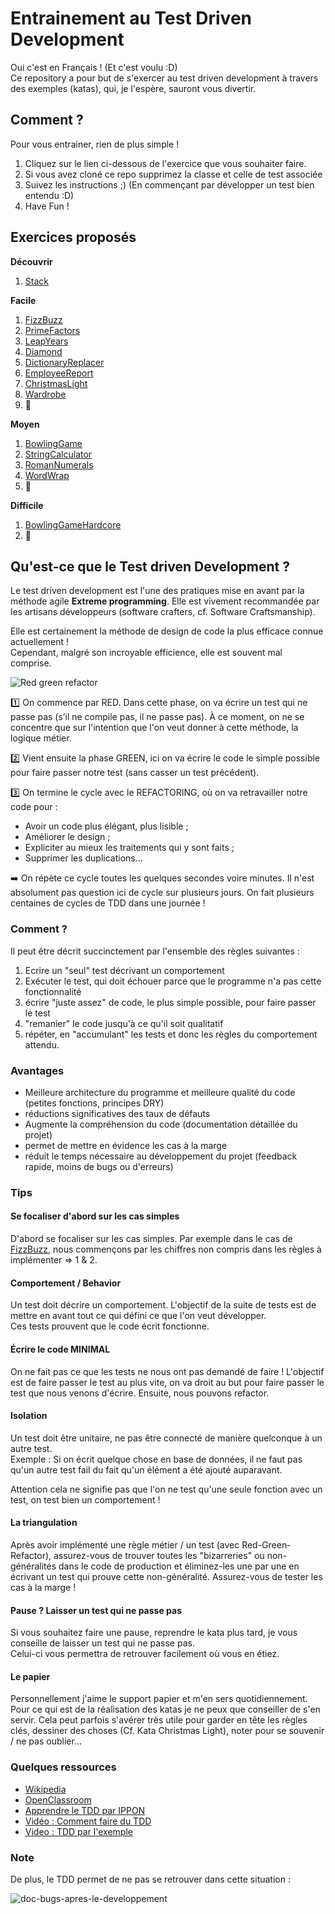 # Entrainement au Test Driven Development

Oui c'est en Français ! (Et c'est voulu :D)  
Ce repository a pour but de s'exercer au test driven development à travers des exemples (katas), qui, je l'espère, sauront vous divertir.   

## Comment ?

Pour vous entrainer, rien de plus simple !  
1. Cliquez sur le lien ci-dessous de l'exercice que vous souhaiter faire.
2. Si vous avez cloné ce repo supprimez la classe et celle de test associée
3. Suivez les instructions ;) (En commençant par développer un test bien entendu :D)
4. Have Fun !

## Exercices proposés

**Découvrir**
1. [Stack](./src/main/java/io/github/gabbloquet/tddtraining/Stack/README.md)

**Facile**
1. [FizzBuzz](./src/main/java/io/github/gabbloquet/tddtraining/FizzBuzz/README.md)
2. [PrimeFactors](./src/main/java/io/github/gabbloquet/tddtraining/PrimeFactors/README.md)
3. [LeapYears](./src/main/java/io/github/gabbloquet/tddtraining/LeapYears/README.md)
3. [Diamond](./src/main/java/io/github/gabbloquet/tddtraining/Diamond/README.md)
4. [DictionaryReplacer](./src/main/java/io/github/gabbloquet/tddtraining/DictionaryReplacer/README.md)
5. [EmployeeReport](./src/main/java/io/github/gabbloquet/tddtraining/EmployeeReport/README.md)
6. [ChristmasLight](./src/main/java/io/github/gabbloquet/tddtraining/ChristmasLight/README.md)
7. [Wardrobe](./src/main/java/io/github/gabbloquet/tddtraining/Wardrobe/README.md)
8. 🚧 

**Moyen**
1. [BowlingGame](./src/main/java/io/github/gabbloquet/tddtraining/BowlingGame/README.md)
2. [StringCalculator](./src/main/java/io/github/gabbloquet/tddtraining/StringCalculator/README.md)
3. [RomanNumerals](./src/main/java/io/github/gabbloquet/tddtraining/RomanNumerals/README.md)
3. [WordWrap](./src/main/java/io/github/gabbloquet/tddtraining/WordWrap/README.md)
4. 🚧 

**Difficile**
1. [BowlingGameHardcore](./src/main/java/io/github/gabbloquet/tddtraining/BowlingGameHardcore/README.md)
2. 🚧 

## Qu'est-ce que le Test driven Development ?

Le test driven development est l'une des pratiques mise en avant par la méthode agile **Extreme programming**.
Elle est vivement recommandée par les artisans développeurs (software crafters, cf. Software Craftsmanship).

Elle est certainement la méthode de design de code la plus efficace connue actuellement !  
Cependant, malgré son incroyable efficience, elle est souvent mal comprise.

![Red green refactor](https://www.thinktocode.com/wp-content/uploads/2018/02/red-green-refactor.png)

1️⃣ On commence par RED. Dans cette phase, on va écrire un test qui ne passe pas (s’il ne compile pas, il ne passe pas). À ce moment, on ne se concentre que sur l'intention que l'on veut donner à cette méthode, la logique métier.

2️⃣ Vient ensuite la phase GREEN, ici on va écrire le code le simple possible pour faire passer notre test (sans casser un test précédent).

3️⃣ On termine le cycle avec le REFACTORING, où on va retravailler notre code pour :

 - Avoir un code plus élégant, plus lisible ;
 - Améliorer le design ;
 - Expliciter au mieux les traitements qui y sont faits ;
 - Supprimer les duplications...

➡️ On répète ce cycle toutes les quelques secondes voire minutes. Il n'est absolument pas question ici de cycle sur plusieurs jours. On fait plusieurs centaines de cycles de TDD dans une journée !

### Comment ?
Il peut être décrit succinctement par l'ensemble des règles suivantes :

1. Ecrire un "seul" test décrivant un comportement
2. Exécuter le test, qui doit échouer parce que le programme n'a pas cette fonctionnalité
3. écrire "juste assez" de code, le plus simple possible, pour faire passer le test
4. "remanier" le code jusqu'à ce qu'il soit qualitatif
4. répéter, en "accumulant" les tests et donc les règles du comportement attendu.

### Avantages
 - Meilleure architecture du programme et meilleure qualité du code (petites fonctions, principes DRY)
 - réductions significatives des taux de défauts
 - Augmente la compréhension du code (documentation détaillée du projet)
 - permet de mettre en évidence les cas à la marge
 - réduit le temps nécessaire au développement du projet (feedback rapide, moins de bugs ou d'erreurs)

### Tips

#### Se focaliser d'abord sur les cas simples

D'abord se focaliser sur les cas simples.
Par exemple dans le cas de [FizzBuzz](./src/main/java/io/github/gabbloquet/tddtraining/FizzBuzz/README.md), nous commençons par les chiffres non compris dans les règles à implémenter => 1 & 2.

#### Comportement / Behavior

Un test doit décrire un comportement. L'objectif de la suite de tests est de mettre en avant tout ce qui défini ce que l'on veut développer.  
Ces tests prouvent que le code écrit fonctionne.

#### Écrire le code MINIMAL

On ne fait pas ce que les tests ne nous ont pas demandé de faire ! L'objectif est de faire passer le test au plus vite, on va droit au but pour faire passer le test que nous venons d'écrire.
Ensuite, nous pouvons refactor.

#### Isolation

Un test doit être unitaire, ne pas être connecté de manière quelconque à un autre test.   
Exemple : Si on écrit quelque chose en base de données, il ne faut pas qu'un autre test fail du fait qu'un élément a été ajouté auparavant.

Attention cela ne signifie pas que l'on ne test qu'une seule fonction avec un test, on test bien un comportement !

#### La triangulation

Après avoir implémenté une règle métier / un test (avec Red-Green-Refactor), assurez-vous de trouver toutes les "bizarreries" ou non-généralités dans le code de production et éliminez-les une par une en écrivant un test qui prouve cette non-généralité.
Assurez-vous de tester les cas à la marge !

#### Pause ? Laisser un test qui ne passe pas

Si vous souhaitez faire une pause, reprendre le kata plus tard, je vous conseille de laisser un test qui ne passe pas.  
Celui-ci vous permettra de retrouver facilement où vous en étiez.

#### Le papier

Personnellement j'aime le support papier et m'en sers quotidiennement. Pour ce qui est de la réalisation des katas je ne peux que conseiller de s'en servir. Cela peut parfois s'avérer très utile pour garder en tête les règles clés, dessiner des choses (Cf. Kata Christmas Light), noter pour se souvenir / ne pas oublier...

### Quelques ressources

 - [Wikipedia](https://fr.wikipedia.org/wiki/Test_driven_development)
 - [OpenClassroom](https://openclassrooms.com/fr/courses/3504461-testez-linterface-de-votre-site/4270571-apprenez-le-test-driven-development-tdd)
 - [Apprendre le TDD par IPPON](https://blog.ippon.fr/2020/02/12/apprendre-le-tdd/)
 - [Vidéo : Comment faire du TDD](https://www.youtube.com/watch?v=wbZ6jWmRY14)
 - [Video : TDD par l'exemple](https://www.youtube.com/watch?v=nbSaq_ykOl4)

### Note

De plus, le TDD permet de ne pas se retrouver dans cette situation :

![doc-bugs-apres-le-developpement](https://media-exp1.licdn.com/dms/image/C4E22AQHenATWnzpdyA/feedshare-shrink_1280/0/1641973776197?e=1645056000&v=beta&t=ITrF_7pXtUINc-5rRIrBLfC7aQ0l2LBCo5kFICmNtbI)

